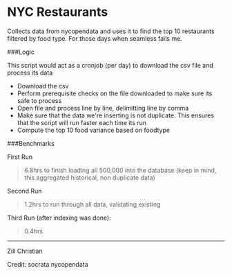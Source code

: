# NYC Restaurants

Collects data from nycopendata and uses it to find the top 10 restaurants filtered by food type. For those days when seamless fails me.

###Logic

This script would act as a cronjob (per day) to download the csv file and process its data

- Download the csv
- Perform prerequisite checks on the file downloaded to make sure its safe to process
- Open file and process line by line, delimitting line by comma
- Make sure that the data we're inserting is not duplicate. This ensures that the script will run faster each time its run
- Compute the top 10 food variance based on foodtype

###Benchmarks

First Run
> 6.8hrs to finish loading all 500,000 into the database (keep in mind, this aggregated historical, non duplicate data)

Second Run
> 1.2hrs to run through all data, validating existing

Third Run (after indexing was done):
> 0.4hrs

---

Zill Christian

Credit: socrata nycopendata